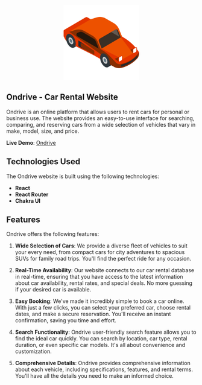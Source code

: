 
<p align="center">
  <img width="200" height="200" src="./src/images/ondrive.png">
</p>

## Ondrive - Car Rental Website
Ondrive is an online platform that allows users to rent cars for personal or business use. The website provides an easy-to-use interface for searching, comparing, and reserving cars from a wide selection of vehicles that vary in make, model, size, and price.

**Live Demo**:  [Ondrive](#)

## Technologies Used
The Ondrive website is built using the following technologies:
- **React**
- **React Router**
- **Chakra UI**

## Features
Ondrive offers the following features:

1. **Wide Selection of Cars**: We provide a diverse fleet of vehicles to suit your every need, from compact cars for city adventures to spacious SUVs for family road trips. You'll find the perfect ride for any occasion.
   
2. **Real-Time Availability**: Our website connects to our car rental database in real-time, ensuring that you have access to the latest information about car availability, rental rates, and special deals. No more guessing if your desired car is available.
   
3. **Easy Booking**: We've made it incredibly simple to book a car online. With just a few clicks, you can select your preferred car, choose rental dates, and make a secure reservation. You'll receive an instant confirmation, saving you time and effort.
   
4. **Search Functionality**: Ondrive user-friendly search feature allows you to find the ideal car quickly. You can search by location, car type, rental duration, or even specific car models. It's all about convenience and customization.
   
5. **Comprehensive Details**: Ondrive provides comprehensive information about each vehicle, including specifications, features, and rental terms. You'll have all the details you need to make an informed choice.

   
<!-- ## How to Use
To run Ondrive locally or integrate it into your project, follow these steps:

1. Clone this repository:
   ```bash
   git clone https://github.com/pvictordev/ondrive.git -->


